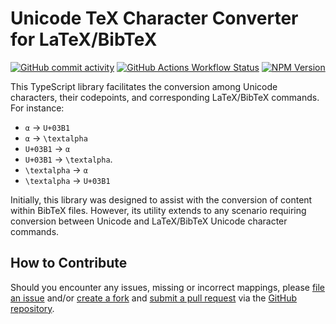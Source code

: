 # Unicode TeX Character Converter for LaTeX/BibTeX

[![GitHub commit activity](https://img.shields.io/github/commit-activity/t/Mearman/Unicode-TeX-Character-Converter?style=for-the-badge&logo=GitHub&color=%23181717)](https://github.com/Mearman/Unicode-TeX-Character-Converter/commits/main/)
[![GitHub Actions Workflow Status](https://img.shields.io/github/actions/workflow/status/Mearman/Unicode-TeX-Character-Converter/test.yml?branch=main&style=for-the-badge&logo=githubactions)](https://github.com/Mearman/Unicode-TeX-Character-Converter/actions)
[![NPM Version](https://img.shields.io/npm/v/unicode-tex-character-converter?style=for-the-badge&logo=npm&color=CC3534)](https://www.npmjs.com/package/unicode-tex-character-converter)

This TypeScript library facilitates the conversion among Unicode characters, their codepoints, and corresponding LaTeX/BibTeX commands. For instance:

- `α` -> `U+03B1`
- `α` -> `\textalpha`
- `U+03B1` -> `α`
- `U+03B1` -> `\textalpha`.
- `\textalpha` -> `α`
- `\textalpha` -> `U+03B1`

Initially, this library was designed to assist with the conversion of content within BibTeX files. However, its utility extends to any scenario requiring conversion between Unicode and LaTeX/BibTeX Unicode character commands.

## How to Contribute

Should you encounter any issues, missing or incorrect mappings, please [file an issue](https://github.com/Mearman/Unicode-TeX-Character-Converter/issues/new) and/or [create a fork](https://github.com/Mearman/Unicode-TeX-Character-Converter/fork) and [submit a pull request](https://github.com/Mearman/Unicode-TeX-Character-Converter/compare) via the [GitHub repository](https://github.com/Mearman/Unicode-TeX-Character-Converter).
